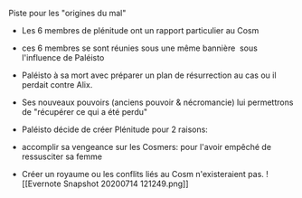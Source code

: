 Piste pour les "origines du mal"

- Les 6 membres de plénitude ont un rapport particulier au Cosm
    
- ces 6 membres se sont réunies sous une même bannière  sous l'influence de Paléisto
    
- Paléisto à sa mort avec préparer un plan de résurrection au cas ou il perdait contre Alix.
    
- Ses nouveaux pouvoirs (anciens pouvoir & nécromancie) lui permettrons de "récupérer ce qui a été perdu"
    
- Paléisto décide de créer Plénitude pour 2 raisons:
    

- accomplir sa vengeance sur les Cosmers: pour l'avoir empêché de ressusciter sa femme
    
- Créer un royaume ou les conflits liés au Cosm n'existeraient pas.
![[Evernote Snapshot 20200714 121249.png]]
